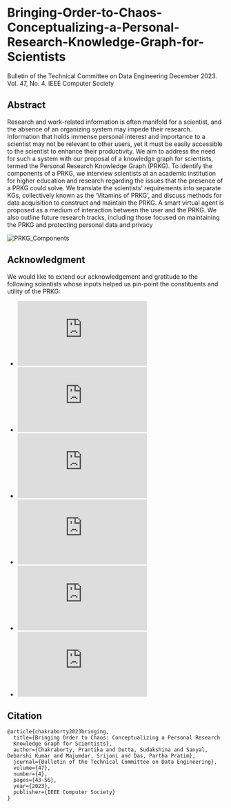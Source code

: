 # Bringing-Order-to-Chaos-Conceptualizing-a-Personal-Research-Knowledge-Graph-for-Scientists
Bulletin of the Technical Committee on Data Engineering December 2023. Vol. 47, No. 4. IEEE Computer Society

## Abstract 
Research and work-related information is often manifold for a scientist, and the absence of an organizing
system may impede their research. Information that holds immense personal interest and importance to a
scientist may not be relevant to other users, yet it must be easily accessible to the scientist to enhance their
productivity. We aim to address the need for such a system with our proposal of a knowledge graph for
scientists, termed the Personal Research Knowledge Graph (PRKG). To identify the components of a PRKG,
we interview scientists at an academic institution for higher education and research regarding the issues that
the presence of a PRKG could solve. We translate the scientists’ requirements into separate KGs, collectively
known as the ‘Vitamins of PRKG’, and discuss methods for data acquisition to construct and maintain the
PRKG. A smart virtual agent is proposed as a medium of interaction between the user and the PRKG. We also
outline future research tracks, including those focused on maintaining the PRKG and protecting personal data
and privacy

![PRKG_Components](https://github.com/prantikaC/Bringing-Order-to-Chaos-Conceptualizing-a-Personal-Research-Knowledge-Graph-for-Scientists/assets/52776878/24546675-ea96-4131-9df5-c0c8cb614203)

## Acknowledgment
We would like to extend our acknowledgement and gratitude to the following scientists whose inputs helped us pin-point the constituents and utility of the PRKG:
- ![Prof. Raja Paul](https://iacs.res.in/athusers/index.php?navid=0&userid=IACS0051)
- ![Prof. Biman Jana](https://iacs.res.in/athusers/index.php?navid=0&userid=IACS0021)
- ![Dr. Ritesh Ranjan Pal](https://iacs.res.in/athusers/index.php?navid=0&userid=IACS0055)
- ![Dr. Sumanta Chakraborty](https://iacs.res.in/athusers/index.php?navid=0&userid=IACS0079)
- ![Dr. Nabanita Deb](https://iacs.res.in/athusers/index.php?navid=0&userid=IACS098)
- ![Prof. Debashree Ghosh](https://iacs.res.in/athusers/index.php?navid=0&userid=IACS0026)

## Citation
```
@article{chakraborty2023bringing,
  title={Bringing Order to Chaos: Conceptualizing a Personal Research
  Knowledge Graph for Scientists},
  author={Chakraborty, Prantika and Dutta, Sudakshina and Sanyal, Debarshi Kumar and Majumdar, Srijoni and Das, Partha Pratim},
  journal={Bulletin of the Technical Committee on Data Engineering},
  volume={47},
  number={4},
  pages={43-56},
  year={2023},
  publisher={IEEE Computer Society}
}
```
